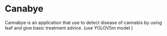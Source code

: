 # Canabye
Cannabye is an application that use to detect disease of cannabis by using leaf and give basic treatment advice. (use YOLOV5m model )
